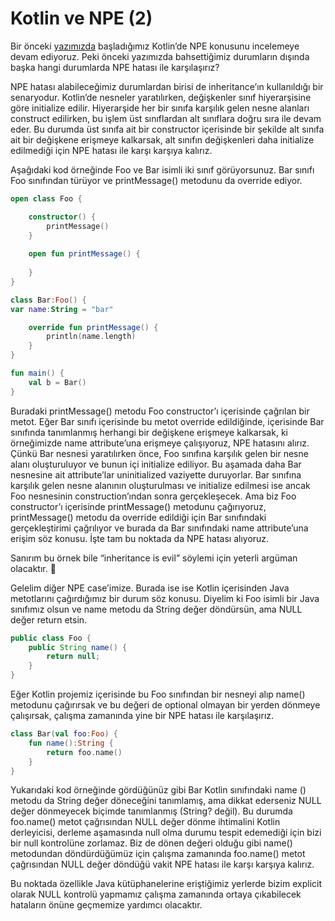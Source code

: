 # Kotlin ve NPE (2)

Bir önceki [yazımızda](http://www.kenansevindik.com/kotlin-ve-npe/) başladığımız Kotlin’de NPE konusunu incelemeye devam 
ediyoruz. Peki önceki yazımızda bahsettiğimiz durumların dışında başka hangi durumlarda NPE hatası ile karşılaşırız?

NPE hatası alabileceğimiz durumlardan birisi de inheritance’ın kullanıldığı bir senaryodur. Kotlin’de nesneler yaratılırken, 
değişkenler sınıf hiyerarşisine göre initialize edilir. Hiyerarşide her bir sınıfa karşılık gelen nesne alanları construct 
edilirken, bu işlem üst sınıflardan alt sınıflara doğru sıra ile devam eder. Bu durumda üst sınıfa ait bir constructor 
içerisinde bir şekilde alt sınıfa ait bir değişkene erişmeye kalkarsak, alt sınıfın değişkenleri daha initialize edilmediği 
için NPE hatası ile karşı karşıya kalırız.

Aşağıdaki kod örneğinde Foo ve Bar isimli iki sınıf görüyorsunuz. Bar sınıfı Foo sınıfından türüyor ve printMessage() 
metodunu da override ediyor.

```kotlin
open class Foo {

    constructor() {
        printMessage()
    }
    
    open fun printMessage() {
        
    }
}

class Bar:Foo() {
var name:String = "bar"

    override fun printMessage() {
        println(name.length)
    }
}

fun main() {
    val b = Bar()
}
```

Buradaki printMessage() metodu Foo constructor’ı içerisinde çağrılan bir metot. Eğer Bar sınıfı içerisinde bu metot 
override edildiğinde, içerisinde Bar sınıfında tanımlanmış herhangi bir değişkene erişmeye kalkarsak, ki örneğimizde name 
attribute’una erişmeye çalışıyoruz, NPE hatasını alırız. Çünkü Bar nesnesi yaratılırken önce, Foo sınıfına karşılık gelen 
bir nesne alanı oluşturuluyor ve bunun içi initialize ediliyor. Bu aşamada daha Bar nesnesine ait attribute’lar 
uninitialized vaziyette duruyorlar. Bar sınıfına karşılık gelen nesne alanının oluşturulması ve initialize edilmesi ise 
ancak Foo nesnesinin construction’ından sonra gerçekleşecek. Ama biz Foo constructor’ı içerisinde printMessage() metodunu 
çağırıyoruz, printMessage() metodu da override edildiği için Bar sınıfındaki gerçekleştirimi çağrılıyor ve burada da Bar 
sınıfındaki name attribute’una erişim söz konusu. İşte tam bu noktada da NPE hatası alıyoruz.

Sanırım bu örnek bile “inheritance is evil” söylemi için yeterli argüman olacaktır. 🙂

Gelelim diğer NPE case’imize. Burada ise ise Kotlin içerisinden Java metotlarını çağırdığımız bir durum söz konusu. 
Diyelim ki Foo isimli bir Java sınıfımız olsun ve name metodu da String değer döndürsün, ama NULL değer return etsin.

```java
public class Foo {
    public String name() {
        return null;
    }
}
```

Eğer Kotlin projemiz içerisinde bu Foo sınıfından bir nesneyi alıp name() metodunu çağırırsak ve bu değeri de optional 
olmayan bir yerden dönmeye çalışırsak, çalışma zamanında yine bir NPE hatası ile karşılaşırız.

```kotlin
class Bar(val foo:Foo) {
    fun name():String {
        return foo.name()
    }
}
```

Yukarıdaki kod örneğinde gördüğünüz gibi Bar Kotlin sınıfındaki name () metodu da String değer döneceğini tanımlamış, 
ama dikkat ederseniz NULL değer dönmeyecek biçimde tanımlanmış (String? değil). Bu durumda foo.name() metot çağrısından
NULL değer dönme ihtimalini Kotlin derleyicisi, derleme aşamasında null olma durumu tespit edemediği için bizi bir null 
kontrolüne zorlamaz. Biz de dönen değeri olduğu gibi name() metodundan döndürdüğümüz için çalışma zamanında foo.name() 
metot çağrısından NULL değer döndüğü vakit NPE hatası ile karşı karşıya kalırız.

Bu noktada özellikle Java kütüphanelerine eriştiğimiz yerlerde bizim explicit olarak NULL kontrolü yapmamız çalışma 
zamanında ortaya çıkabilecek hataların önüne geçmemize yardımcı olacaktır.
